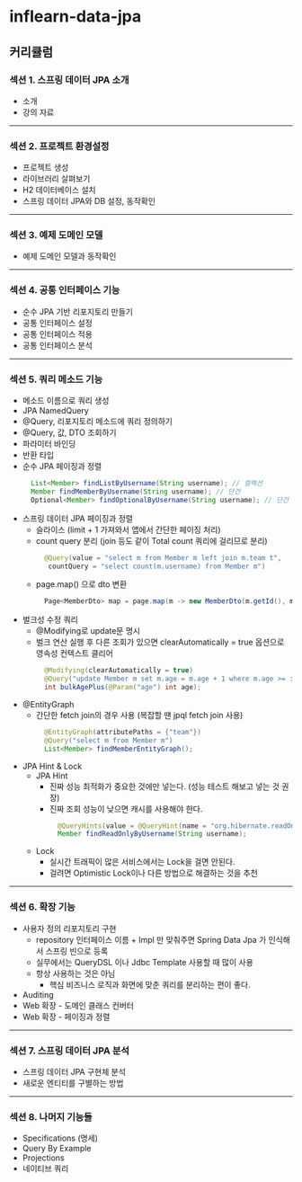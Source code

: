 # inflearn-data-jpa

## 커리큘럼 
### 섹션 1. 스프링 데이터 JPA 소개
- 소개
- 강의 자료
---
### 섹션 2. 프로젝트 환경설정
- 프로젝트 생성
- 라이브러리 살펴보기
- H2 데이터베이스 설치
- 스프링 데이터 JPA와 DB 설정, 동작확인
---
### 섹션 3. 예제 도메인 모델
- 예제 도메인 모델과 동작확인
---
### 섹션 4. 공통 인터페이스 기능
- 순수 JPA 기반 리포지토리 만들기
- 공통 인터페이스 설정
- 공통 인터페이스 적용
- 공통 인터페이스 분석
---
### 섹션 5. 쿼리 메소드 기능
- 메소드 이름으로 쿼리 생성
- JPA NamedQuery
- @Query, 리포지토리 메소드에 쿼리 정의하기
- @Query, 값, DTO 조회하기
- 파라미터 바인딩
- 반환 타입
- 순수 JPA 페이징과 정렬
  ```java
    List<Member> findListByUsername(String username); // 컬렉션
    Member findMemberByUsername(String username); // 단건
    Optional<Member> findOptionalByUsername(String username); // 단건 Optional
  ```
- 스프링 데이터 JPA 페이징과 정렬
  - 슬라이스 (limit + 1 가져와서 앱에서 간단한 페이징 처리)
  - count query 분리 (join 등도 같이 Total count 쿼리에 걸리므로 분리)
     ```java 
       @Query(value = "select m from Member m left join m.team t",
        countQuery = "select count(m.username) from Member m") 
     ```
  - page.map() 으로 dto 변환
     ```java
       Page<MemberDto> map = page.map(m -> new MemberDto(m.getId(), m.getUsername(), null));
     ```
- 벌크성 수정 쿼리
  - @Modifying로 update문 명시
  - 벌크 연산 실행 후 다른 조회가 있으면 clearAutomatically = true 옵션으로 영속성 컨텍스트 클리어
    ```java
      @Modifying(clearAutomatically = true)
      @Query("update Member m set m.age = m.age + 1 where m.age >= :age")
      int bulkAgePlus(@Param("age") int age);
    ```
- @EntityGraph
  - 간단한 fetch join의 경우 사용 (복잡할 땐 jpql fetch join 사용)
    ```java
      @EntityGraph(attributePaths = {"team"})
      @Query("select m from Member m")
      List<Member> findMemberEntityGraph();
    ```
- JPA Hint & Lock
  - JPA Hint
    - 진짜 성능 최적화가 중요한 것에만 넣는다. (성능 테스트 해보고 넣는 것 권장)
    - 진짜 조회 성능이 낮으면 캐시를 사용해야 한다.
      ```java
        @QueryHints(value = @QueryHint(name = "org.hibernate.readOnly", value = "true"))
        Member findReadOnlyByUsername(String username);
      ```
  - Lock
    - 실시간 트래픽이 많은 서비스에서는 Lock을 걸면 안된다.
    - 걸려면 Optimistic Lock이나 다른 방법으로 해결하는 것을 추천
---
### 섹션 6. 확장 기능
- 사용자 정의 리포지토리 구현
  - repository 인터페이스 이름 + Impl 만 맞춰주면 Spring Data Jpa 가 인식해서 스프링 빈으로 등록
  - 실무에서는 QueryDSL 이나 Jdbc Template 사용할 때 많이 사용
  - 항상 사용하는 것은 아님
    - 핵심 비즈니스 로직과 화면에 맞춘 쿼리를 분리하는 편이 좋다.
- Auditing
- Web 확장 - 도메인 클래스 컨버터
- Web 확장 - 페이징과 정렬
---
### 섹션 7. 스프링 데이터 JPA 분석
- 스프링 데이터 JPA 구현체 분석
- 새로운 엔티티를 구별하는 방법
---
### 섹션 8. 나머지 기능들
- Specifications (명세)
- Query By Example
- Projections
- 네이티브 쿼리